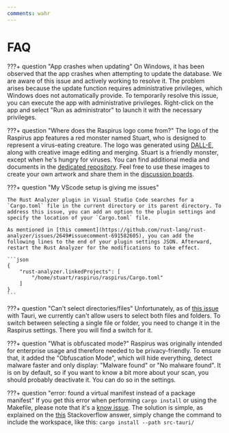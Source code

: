 ```yaml
---
comments: wahr
---
```


# FAQ

???+ question "App crashes when updating" On Windows, it has been observed that the app crashes when attempting to update the database. We are aware of this issue and actively working to resolve it. The problem arises because the update function requires administrative privileges, which Windows does not automatically provide. To temporarily resolve this issue, you can execute the app with administrative privileges. Right-click on the app and select "Run as administrator" to launch it with the necessary privileges.

???+ question "Where does the Raspirus logo come from?" The logo of the Raspirus app features a red monster named Stuart, who is designed to represent a virus-eating creature. The logo was generated using [DALL-E](https://openai.com/product/dall-e-2), along with creative image editing and merging. Stuart is a friendly monster, except when he's hungry for viruses. You can find additional media and documents in the [dedicated repository](https://github.com/Raspirus/media). Feel free to use these images to create your own artwork and share them in the [discussion boards](https://github.com/orgs/Raspirus/discussions).

???+ question "My VScode setup is giving me issues"

    The Rust Analyzer plugin in Visual Studio Code searches for a `Cargo.toml` file in the current directory or its parent directory. To address this issue, you can add an option to the plugin settings and specify the location of your `Cargo.toml` file.
    
    As mentioned in [this comment](https://github.com/rust-lang/rust-analyzer/issues/2649#issuecomment-691582605), you can add the following lines to the end of your plugin settings JSON. Afterward, restart the Rust Analyzer for the modifications to take effect.

    ```json
    {
        "rust-analyzer.linkedProjects": [
            "/home/stuart/raspirus/raspirus/Cargo.toml"
        ]
    }
    ```

???+ question "Can't select directories/files" Unfortunately, as of [this issue](https://github.com/tauri-apps/tauri/issues/5405) with Tauri, we currently can't allow users to select both files and folders. To switch between selecting a single file or folder, you need to change it in the Raspirus settings. There you will find a switch for it.

???+ question "What is obfuscated mode?" Raspirus was originally intended for enterprise usage and therefore needed to be privacy-friendly. To ensure that, it added the "Obfuscation Mode", which will hide everything, detect malware faster and only display: "Malware found" or "No malware found". It is on by default, so if you want to know a bit more about your scan, you should probably deactivate it. You can do so in the settings.

???+ question "error: found a virtual manifest instead of a package manifest" If you get this error when performing `cargo install` or using the Makefile, please note that it's a [know issue](https://github.com/rust-lang/cargo/issues/7599). The solution is simple, as explained on the [this](https://stackoverflow.com/a/76271890) Stackoverflow answer, simply change the command to include the workspace, like this: `cargo install --path src-tauri/`
